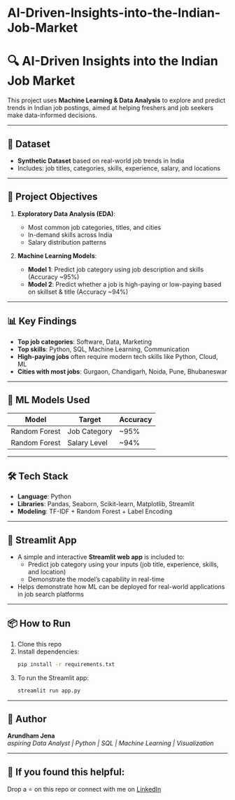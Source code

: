 # AI-Driven-Insights-into-the-Indian-Job-Market

# 🔍 AI-Driven Insights into the Indian Job Market

This project uses **Machine Learning & Data Analysis** to explore and predict trends in Indian job postings, aimed at helping freshers and job seekers make data-informed decisions.

---

## 📁 Dataset
- **Synthetic Dataset** based on real-world job trends in India  
- Includes: job titles, categories, skills, experience, salary, and locations

---

## 🎯 Project Objectives

1. **Exploratory Data Analysis (EDA)**:
   - Most common job categories, titles, and cities  
   - In-demand skills across India  
   - Salary distribution patterns  

2. **Machine Learning Models**:
   - **Model 1**: Predict job category using job description and skills (Accuracy ~95%)  
   - **Model 2**: Predict whether a job is high-paying or low-paying based on skillset & title (Accuracy ~94%)  

---

## 📊 Key Findings

- **Top job categories**: Software, Data, Marketing  
- **Top skills**: Python, SQL, Machine Learning, Communication  
- **High-paying jobs** often require modern tech skills like Python, Cloud, ML  
- **Cities with most jobs**: Gurgaon, Chandigarh, Noida, Pune, Bhubaneswar  

---

## 🤖 ML Models Used

| Model              | Target          | Accuracy |
|-------------------|-----------------|----------|
| Random Forest      | Job Category    | ~95%     |
| Random Forest      | Salary Level    | ~94%     |

---

## 🛠 Tech Stack

- **Language**: Python  
- **Libraries**: Pandas, Seaborn, Scikit-learn, Matplotlib, Streamlit  
- **Modeling**: TF-IDF + Random Forest + Label Encoding  

---

## 🚀 Streamlit App

- A simple and interactive **Streamlit web app** is included to:
  - Predict job category using your inputs (job title, experience, skills, and location)
  - Demonstrate the model’s capability in real-time
- Helps demonstrate how ML can be deployed for real-world applications in job search platforms

---

## 📦 How to Run

1. Clone this repo  
2. Install dependencies:  
   ```bash
   pip install -r requirements.txt
   
3. To run the Streamlit app:
   ```bash
   streamlit run app.py
   
---

## 📌 Author

**Arundham Jena**  
_aspiring Data Analyst | Python | SQL | Machine Learning | Visualization_

---

## 🌟 If you found this helpful:
Drop a ⭐ on this repo or connect with me on [LinkedIn](https://www.linkedin.com/)
